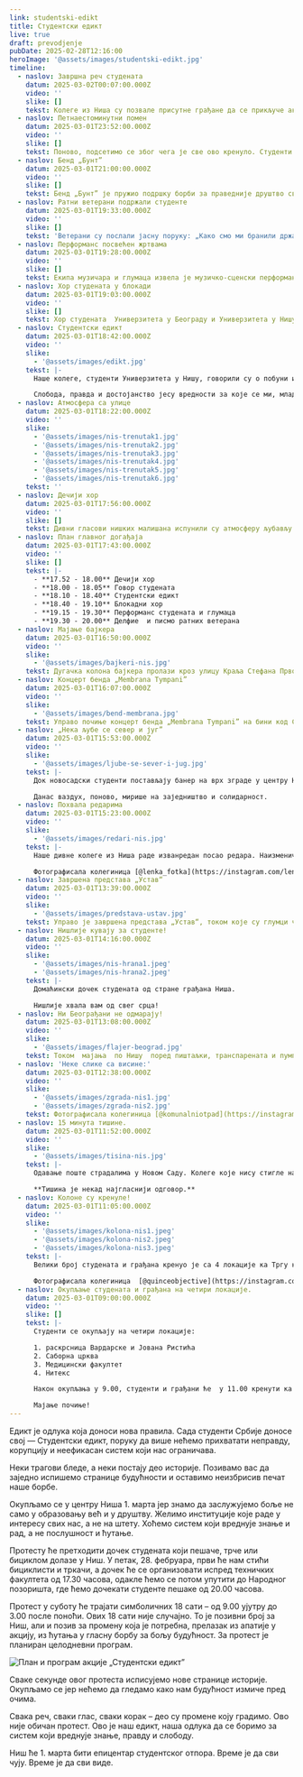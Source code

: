 ```yaml
---
link: studentski-edikt
title: Студентски едикт
live: true
draft: prevodjenje
pubDate: 2025-02-28T12:16:00
heroImage: '@assets/images/studentski-edikt.jpg'
timeline:
  - naslov: Завршна реч студената
    datum: 2025-03-02T00:07:00.000Z
    video: ''
    slike: []
    tekst: Колеге из Ниша су позвале присутне грађане да се прикључе акцији чишћења трга и блокираних улица. За крај, подсетили су нас и да ћемо се поново срести 15. марта у Београду.
  - naslov: Петнаестоминутни помен
    datum: 2025-03-01T23:52:00.000Z
    video: ''
    slike: []
    tekst: Поново, подсетимо се због чега је све ово кренуло. Студенти и грађани одају почаст страдалима усред пада надстрешнице.
  - naslov: Бенд „Бунт”
    datum: 2025-03-01T21:00:00.000Z
    video: ''
    slike: []
    tekst: Бенд „Бунт” је пружио подршку борби за праведније друштво свирајући обраде домаћих песама о бунту прошлог века.
  - naslov: Ратни ветерани подржали студенте
    datum: 2025-03-01T19:33:00.000Z
    video: ''
    slike: []
    tekst: 'Ветерани су послали јасну поруку: „Како смо ми бранили државу, тако је и ви данас браните”.'
  - naslov: Перформанс посвећен жртвама
    datum: 2025-03-01T19:28:00.000Z
    video: ''
    slike: []
    tekst: Екипа музичара и глумаца извела је музичко-сценски перформанс посвећен жртвама падa надстрешнице.
  - naslov: Хор студената у блокади
    datum: 2025-03-01T19:03:00.000Z
    video: ''
    slike: []
    tekst: Хор студената  Универзитета у Београду и Универзитета у Нишу, припремио је разноврсан програм. Изводили су химну Републике Србије,  затим академску химну и многе друге нумере које су обележиле студентске блокаде у протеклих неколико месеци.
  - naslov: Студентски едикт
    datum: 2025-03-01T18:42:00.000Z
    video: ''
    slike:
      - '@assets/images/edikt.jpg'
    tekst: |-
      Наше колеге, студенти Универзитета у Нишу, говорили су о побуни и приступу истој, која представља још један вид борбе и води ка испуњењу наших захтева, који би омогућили боље функционисање система. 

      Слобода, правда и достојанство јесу вредности за које се ми, млади, боримо, и оне су нешто на шта не смемо никада да заборавимо. Очување тих вредности јесте оно што је бит демократског, здравог и слободног друштва.
  - naslov: Атмосфера са улице
    datum: 2025-03-01T18:22:00.000Z
    video: ''
    slike:
      - '@assets/images/nis-trenutak1.jpg'
      - '@assets/images/nis-trenutak2.jpg'
      - '@assets/images/nis-trenutak3.jpg'
      - '@assets/images/nis-trenutak4.jpg'
      - '@assets/images/nis-trenutak5.jpg'
      - '@assets/images/nis-trenutak6.jpg'
    tekst: ''
  - naslov: Дечији хор
    datum: 2025-03-01T17:56:00.000Z
    video: ''
    slike: []
    tekst: Дивни гласови нишких малишана испунили су атмосферу љубављу и радошћу, која је била осетна чак и онима који нису били присутни.
  - naslov: План главног догађаја
    datum: 2025-03-01T17:43:00.000Z
    video: ''
    slike: []
    tekst: |-
      - **17.52 - 18.00** Дечији хор
      - **18.00 - 18.05** Говор студената
      - **18.10 - 18.40** Студентски едикт
      - **18.40 - 19.10** Блокадни хор
      - **19.15 - 19.30** Перформанс студената и глумаца
      - **19.30 - 20.00** Делфие  и писмо ратних ветерана
  - naslov: Мајање бајкера
    datum: 2025-03-01T16:50:00.000Z
    video: ''
    slike:
      - '@assets/images/bajkeri-nis.jpg'
    tekst: Дугачка колона бајкера пролази кроз улицу Краља Стефана Првовенчаног. Мотори пумпају јако!
  - naslov: Концерт бенда „Membrana Tympani”
    datum: 2025-03-01T16:07:00.000Z
    video: ''
    slike:
      - '@assets/images/bend-membrana.jpg'
    tekst: Управо почиње концерт бенда „Membrana Tympani” на бини код Споменика ослободиоцима Ниша.
  - naslov: „Нека љубе се север и југ”
    datum: 2025-03-01T15:53:00.000Z
    video: ''
    slike:
      - '@assets/images/ljube-se-sever-i-jug.jpg'
    tekst: |-
      Док новосадски студенти постављају банер на врх зграде у центру Ниша са улице, десетак метара испод транспарената, чују се грађани како говоре: „Ево их наши Новосађани!". 

      Данас ваздух, поново, мирише на заједништво и солидарност.
  - naslov: Похвала редарима
    datum: 2025-03-01T15:23:00.000Z
    video: ''
    slike:
      - '@assets/images/redari-nis.jpg'
    tekst: |-
      Наше дивне колеге из Ниша раде изванредан посао редара. Наизменично пуштајући колоне људи у два смера ка Нишкој тврђави, они осигуравају безбедност свих оних који желе да пређу на другу страну моста, а својим осмесима и енергијом, чине да онима који стрпљиво чекају свој ред, време лакше прође.

      Фотографисала колегиница [@lenka_fotka](https://instagram.com/lenka_fotka).
  - naslov: Завршена представа „Устав“
    datum: 2025-03-01T13:39:00.000Z
    video: ''
    slike:
      - '@assets/images/predstava-ustav.jpg'
    tekst: Управо је завршена представа „Устав“, током које су глумци читали истоимени документ, где смо имали прилике да се присетимо у каквој земљи желимо да живимо, као и свих законских оквира  из којих смо, као држава,  у претходном периоду излазили. Поред тога што смо се присетили колико је битно имати (У)став, по други пут, од почетка студентских блокада, присетили смо се и свих догађаја који су погодили наше друштво и самим тим довели до студентских блокада и грађанских протеста.
  - naslov: Нишлије кувају за студенте!
    datum: 2025-03-01T14:16:00.000Z
    video: ''
    slike:
      - '@assets/images/nis-hrana1.jpeg'
      - '@assets/images/nis-hrana2.jpeg'
    tekst: |-
      Домаћински дочек студената од стране грађана Ниша.

      Нишлије хвала вам од свег срца!
  - naslov: Ни Београђани не одмарају!
    datum: 2025-03-01T13:08:00.000Z
    video: ''
    slike:
      - '@assets/images/flajer-beograd.jpg'
    tekst: Током  мајања  по Нишу  поред пиштаљки, транспарената и пумпи, у рукама се налазе и позивнице за протест у Београду 15. марта, које деле београдски студенти.
  - naslov: 'Неке слике са висине:'
    datum: 2025-03-01T12:38:00.000Z
    video: ''
    slike:
      - '@assets/images/zgrada-nis1.jpg'
      - '@assets/images/zgrada-nis2.jpg'
    tekst: Фотографисала колегиница [@komunalniotpad](https://instagram.com/komunalniotpad).
  - naslov: 15 минута тишине.
    datum: 2025-03-01T11:52:00.000Z
    video: ''
    slike:
      - '@assets/images/tisina-nis.jpg'
    tekst: |-
      Одавање поште страдалима у Новом Саду. Колеге које нису стигле на Трг краља Милана су одржале помен на путу од полазних тачака.

      **Тишина је некад најгласнији одговор.**
  - naslov: Колоне су кренуле!
    datum: 2025-03-01T11:05:00.000Z
    video: ''
    slike:
      - '@assets/images/kolona-nis1.jpeg'
      - '@assets/images/kolona-nis2.jpeg'
      - '@assets/images/kolona-nis3.jpeg'
    tekst: |-
      Велики број студената и грађана кренуо је са 4 локације ка Тргу краља Милана, где их жељно ишчекују грађани и грађанке Ниша!

      Фотографисала колегиница  [@quinceobjective](https://instagram.com/quinceobjective)
  - naslov: Окупљање студената и грађана на четири локације.
    datum: 2025-03-01T09:00:00.000Z
    video: ''
    slike: []
    tekst: |-
      Студенти се окупљају на четири локације: 

      1. раскрсница Вардарске и Јована Ристића
      2. Саборна црква
      3. Медицински факултет 
      4. Нитекс

      Након окупљања у 9.00, студенти и грађани ће  у 11.00 кренути ка Тргу краља Милана, где ће у 11.52 одати пошту настрадалима услед пада надстрешнице у Новом Саду.

      Мајање почиње!
---
```

Едикт је одлука која доноси нова правила. Сада студенти Србије доносе свој — Студентски едикт, поруку да више нећемо прихватати неправду, корупцију и неефикасан систем који нас ограничава.

Неки трагови бледе, а неки постају део историје. Позивамо вас да заједно испишемо странице будућности и оставимо неизбрисив печат наше борбе.
 
Окупљамо се у центру Ниша 1. марта јер знамо да заслужујемо боље не само у образовању већ и у друштву. Желимо институције које раде у интересу свих нас, а не на штету. Хоћемо систем који вреднује знање и рад, а не послушност и ћутање.
 
Протесту ће претходити дочек студената који пешаче, трче или бициклом долазе у Ниш. У петак, 28. фебруара, први ће нам стићи бициклисти и тркачи, а дочек ће се организовати испред техничких факултета од 17.30 часова, одакле ћемо се потом упутити до Народног позоришта, где ћемо дочекати студенте пешаке од 20.00 часова.
 
Протест у суботу ће трајати симболичних 18 сати – од 9.00 ујутру до 3.00 после поноћи. Ових 18 сати није случајно. То је позивни број за Ниш, али и позив за промену која је потребна, прелазак из апатије у акцију, из ћутања у гласну борбу за бољу будућност. За протест је планиран целодневни програм.
 
![План и програм акције „Студентски едикт”](@assets/images/edikt-raspored.jpg)

Сваке секунде овог протеста исписујемо нове странице историје. Окупљамо се јер нећемо да гледамо како нам будућност измиче пред очима.
 
Свака реч, сваки глас, сваки корак – део су промене коју градимо. Ово није обичан протест. Ово је наш едикт, наша одлука да се боримо за систем који вреднује знање, правду и слободу.
 
Ниш ће 1. марта бити епицентар студентског отпора. Време је да сви чују. Време је да сви виде.
